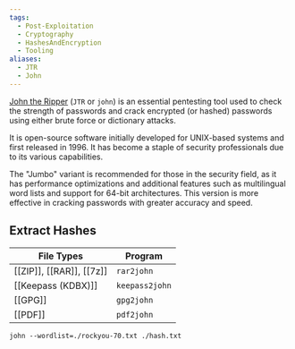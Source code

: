 ```yaml
---
tags:
  - Post-Exploitation
  - Cryptography
  - HashesAndEncryption
  - Tooling
aliases:
  - JTR
  - John
---
```

[John the Ripper](https://github.com/openwall/john) (`JTR` or `john`) is an essential pentesting tool used to check the strength of passwords and crack encrypted (or hashed) passwords using either brute force or dictionary attacks.

It is open-source software initially developed for UNIX-based systems and first released in 1996. It has become a staple of security professionals due to its various capabilities.

The "Jumbo" variant is recommended for those in the security field, as it has performance optimizations and additional features such as multilingual word lists and support for 64-bit architectures. This version is more effective in cracking passwords with greater accuracy and speed.

## Extract Hashes

| File Types               | Program        |
| ------------------------ | -------------- |
| [[ZIP]], [[RAR]], [[7z]] | `rar2john`     |
| [[Keepass (KDBX)]]       | `keepass2john` |
| [[GPG]]                  | `gpg2john`     |
| [[PDF]]                  | `pdf2john`     |


`john --wordlist=./rockyou-70.txt ./hash.txt`